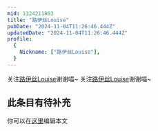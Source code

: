 ```yaml
---
mid: 1324211803
title: "路伊丝Louise"
pubDate: "2024-11-04T11:26:46.444Z"
updatedDate: "2024-11-04T11:26:46.444Z"
profile:
  {
    Nickname: ["路伊丝Louise"],
  }
---
```


关注[路伊丝Louise](https://space.bilibili.com/1324211803)谢谢喵~ 关注[路伊丝Louise](https://space.bilibili.com/1324211803)谢谢喵~

## 此条目有待补充
你可以在[这里](https://github.com/Yuhanawa/VTuber.ICU-Content/edit/master/v/路伊丝Louise/index.md)编辑本文
